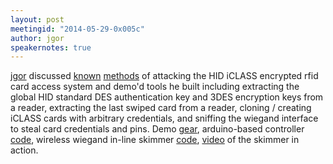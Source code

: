 ```yaml
---
layout: post
meetingid: "2014-05-29-0x005c"
author: jgor
speakernotes: true
---
```


[jgor](https://twitter.com/indiecom) discussed [known](http://www.openpcd.org/HID_iClass_demystified) [methods](http://proxclone.com/iClass.html) of attacking the HID iCLASS encrypted rfid card access system and demo'd tools he built including extracting the global HID standard DES authentication key and 3DES encryption keys from a reader, extracting the last swiped card from a reader, cloning / creating iCLASS cards with arbitrary credentials, and sniffing the wiegand interface to steal card credentials and pins. Demo [gear](https://pbs.twimg.com/media/Bo0_MZFIMAAoGBX.jpg:orig), arduino-based controller [code](https://github.com/jgor/wiegand-controller), wireless wiegand in-line skimmer [code](https://github.com/jgor/wiegand-skimmer), [video](https://www.youtube.com/watch?v=daPb3_X3KP0) of the skimmer in action.

